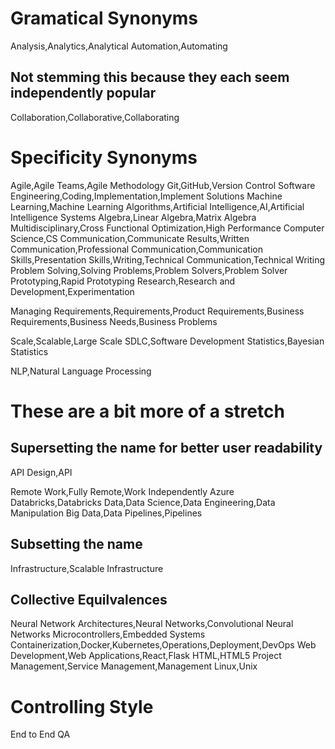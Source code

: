 # Gramatical Synonyms
Analysis,Analytics,Analytical
Automation,Automating

## Not stemming this because they each seem independently popular
Collaboration,Collaborative,Collaborating

# Specificity Synonyms
Agile,Agile Teams,Agile Methodology
Git,GitHub,Version Control
Software Engineering,Coding,Implementation,Implement Solutions
Machine Learning,Machine Learning Algorithms,Artificial Intelligence,AI,Artificial Intelligence Systems
Algebra,Linear Algebra,Matrix Algebra
Multidisciplinary,Cross Functional
Optimization,High Performance
Computer Science,CS
Communication,Communicate Results,Written Communication,Professional Communication,Communication Skills,Presentation Skills,Writing,Technical Communication,Technical Writing
Problem Solving,Solving Problems,Problem Solvers,Problem Solver
Prototyping,Rapid Prototyping
Research,Research and Development,Experimentation

Managing Requirements,Requirements,Product Requirements,Business Requirements,Business Needs,Business Problems

Scale,Scalable,Large Scale
SDLC,Software Development
Statistics,Bayesian Statistics

NLP,Natural Language Processing

# These are a bit more of a stretch
## Supersetting the name for better user readability
API Design,API

Remote Work,Fully Remote,Work Independently
Azure Databricks,Databricks
Data,Data Science,Data Engineering,Data Manipulation
Big Data,Data Pipelines,Pipelines

## Subsetting the name
Infrastructure,Scalable Infrastructure

## Collective Equilvalences
Neural Network Architectures,Neural Networks,Convolutional Neural Networks
Microcontrollers,Embedded Systems
Containerization,Docker,Kubernetes,Operations,Deployment,DevOps
Web Development,Web Applications,React,Flask
HTML,HTML5
Project Management,Service Management,Management
Linux,Unix

# Controlling Style
End to End
QA
